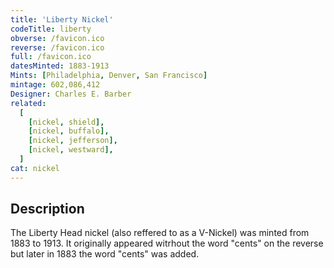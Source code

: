 ```yaml
---
title: 'Liberty Nickel'
codeTitle: liberty
obverse: /favicon.ico
reverse: /favicon.ico
full: /favicon.ico
datesMinted: 1883-1913
Mints: [Philadelphia, Denver, San Francisco]
mintage: 602,086,412
Designer: Charles E. Barber
related:
  [
    [nickel, shield],
    [nickel, buffalo],
    [nickel, jefferson],
    [nickel, westward],
  ]
cat: nickel
---
```


## Description

The Liberty Head nickel (also reffered to as a V-Nickel) was minted from 1883 to 1913. It originally appeared witrhout the word "cents" on the reverse but later in 1883 the word "cents" was added. 